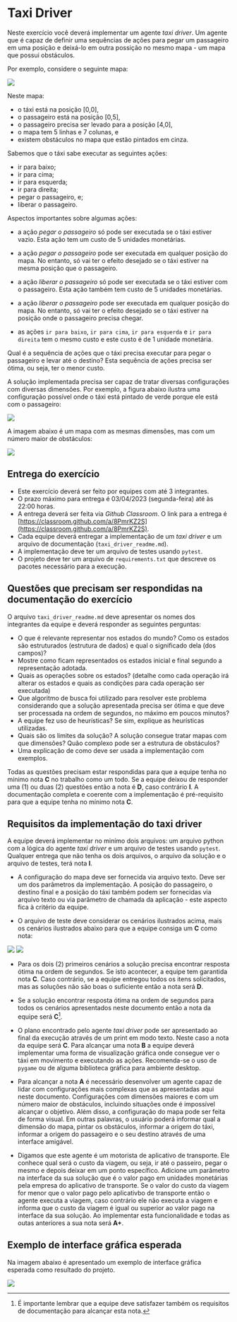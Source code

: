 # Taxi Driver

Neste exercício você deverá implementar um agente *taxi driver*. Um agente que é capaz de definir uma sequências de ações para pegar um passageiro em uma posição e deixá-lo em outra possição no mesmo mapa - um mapa que possui obstáculos. 

Por exemplo, considere o seguinte mapa: 

<img src="img/mapa_01.png">

Neste mapa: 

* o táxi está na posição [0,0], 
* o passageiro está na posição [0,5],
* o passageiro precisa ser levado para a posição [4,0], 
* o mapa tem 5 linhas e 7 colunas, e
* existem obstáculos no mapa que estão pintados em cinza.

Sabemos que o táxi sabe executar as seguintes ações: 

* ir para baixo;
* ir para cima;
* ir para esquerda;
* ir para direita; 
* pegar o passageiro, e;
* liberar o passageiro. 

Aspectos importantes sobre algumas ações: 

* a ação *pegar o passageiro* só pode ser executada se o táxi estiver vazio. Esta ação tem um custo de 5 unidades monetárias.

* a ação *pegar o passageiro* pode ser executada em qualquer posição do mapa. No entanto, só vai ter o efeito desejado se o táxi estiver na mesma posição que o passageiro. 

* a ação *liberar o passageiro* só pode ser executada se o táxi estiver com o passageiro. Esta ação também tem custo de 5 unidades monetárias. 

* a ação *liberar o passageiro* pode ser executada em qualquer posição do mapa. No entanto, só vai ter o efeito desejado se o táxi estiver na posição onde o passageiro precisa chegar.

* as ações `ir para baixo`,  `ir para cima`, `ir para esquerda` e `ir para direita` tem o mesmo custo e este custo é de 1 unidade monetária. 

Qual é a sequência de ações que o táxi precisa executar para pegar o passageiro e levar até o destino? Esta sequência de ações precisa ser ótima, ou seja, ter o menor custo. 

A solução implementada precisa ser capaz de tratar diversas configurações com diversas dimensões. Por exemplo, a figura abaixo ilustra uma configuração possível onde o táxi está pintado de verde porque ele está com o passageiro:

<img src="img/mapa_02.png"> 

A imagem abaixo é um mapa com as mesmas dimensões, mas com um número maior de obstáculos: 

<img src="img/mapa_03.png">

## Entrega do exercício

* Este exercício deverá ser feito por equipes com até 3 integrantes.
* O prazo máximo para entrega é 03/04/2023 (segunda-feira) até às 22:00 horas.
* A entrega deverá ser feita via *Github Classroom*. O link para a entrega é [https://classroom.github.com/a/8PmrKZ2S](https://classroom.github.com/a/8PmrKZ2S).
* Cada equipe deverá entregar a implementação de um *taxi driver* e um arquivo de documentação (`taxi_driver_readme.md`).
* A implementação deve ter um arquivo de testes usando `pytest`.
* O projeto deve ter um arquivo de `requirements.txt` que descreve os pacotes necessário para a execução. 

## Questões que precisam ser respondidas na documentação do exercício

O arquivo `taxi_driver_readme.md` deve apresentar os nomes dos integrantes da equipe e deverá responder as seguintes perguntas: 

* O que é relevante representar nos estados do mundo? Como os
    estados são estruturados (estrutura de dados) e qual o significado
    dela (dos campos)?
* Mostre como ficam representados os estados inicial e final
    segundo a representação adotada.
* Quais as operações sobre os estados?
    (detalhe como cada operação irá alterar os estados e quais as
    condições para cada operação ser executada)
* Que algoritmo de busca foi utilizado para resolver este problema considerando que a solução apresentada precisa ser ótima e que deve ser processada na ordem de segundos, no máximo em poucos minutos?
* A equipe fez uso de heurísticas? Se sim, explique as heurísticas utilizadas.
* Quais são os limites da solução? A solução consegue tratar mapas com que dimensões? Quão complexo pode ser a estrutura de obstáculos? 
* Uma explicação de como deve ser usada a implementação com exemplos. 

Todas as questões precisam estar respondidas para que a equipe tenha no mínimo nota **C** no trabalho como um todo. Se a equipe deixou de responder uma (1) ou duas (2) questões então a nota é **D**, caso contrário **I**. A documentação completa e coerente com a impĺementação é pré-requisito para que a equipe tenha no mínimo nota **C**.   

## Requisitos da implementação do taxi driver

A equipe deverá implementar no minímo dois arquivos: um arquivo python com a lógica do agente *taxi driver* e um arquivo de testes usando `pytest`. Qualquer entrega que não tenha os dois arquivos, o arquivo da solução e o arquivo de testes, terá nota **I**. 

* A configuração do mapa deve ser fornecida via arquivo texto. Deve ser um dos parâmetros da implementação. A posição do passageiro, o destino final e a posição do táxi também podem ser fornecidas via arquivo texto ou via parâmetro de chamada da aplicação - este aspecto fica à critério da equipe. 

* O arquivo de teste deve considerar os cenários ilustrados acima, mais os cenários ilustrados abaixo para que a equipe consiga um **C** como nota: 

<img src="img/mapa_04.png">

<img src="img/mapa_05.png">

* Para os dois (2) primeiros cenários a solução precisa encontrar resposta ótima na ordem de segundos. Se isto acontecer, a equipe tem garantida nota **C**. Caso contrário, se a equipe entregou todos os itens solicitados, mas as soluções não são boas o suficiente então a nota será **D**.

* Se a solução encontrar resposta ótima na ordem de segundos para todos os cenários apresentados neste documento então a nota da equipe será **C**[^1].

* O plano encontrado pelo agente *taxi driver* pode ser apresentado ao final da execução através de um print em modo texto. Neste caso a nota da equipe será **C**. Para alcançar uma nota **B** a equipe deverá implementar uma forma de visualização gráfica onde consegue ver o táxi em movimento e executando as ações. Recomenda-se o uso de `pygame` ou de alguma biblioteca gráfica para ambiente desktop.  

* Para alcançar a nota **A** é necessário desenvolver um agente capaz de lidar com configurações mais complexas que as apresentadas aqui neste documento. Configurações com dimensões maiores e com um número maior de obstáculos, incluindo situações onde é impossível alcançar o objetivo. Além disso, a configuração do mapa pode ser feita de forma visual. Em outras palavras, o usuário poderá informar qual a dimensão do mapa, pintar os obstáculos, informar a origem do táxi, informar a origem do passageiro e o seu destino através de uma interface amigável.   

* Digamos que este agente é um motorista de aplicativo de transporte. Ele conhece qual será o custo da viagem, ou seja, ir até o passeiro, pegar o mesmo e depois deixar em um ponto específico. Adicione um parâmetro na interface da sua solução que é o valor pago em unidades monetárias pela empresa do aplicativo de transporte. Se o valor do custo da viagem for menor que o valor pago pelo aplicativbo de transporte então o agente executa a viagem, caso contrário ele não executa a viagem e informa que o custo da viagem é igual ou superior ao valor pago na interface da sua solução. Ao implementar esta funcionalidade e todas as outas anteriores a sua nota será **A+**.  

[^1]: É importante lembrar que a equipe deve satisfazer também os requisitos de documentação para alcançar esta nota.

## Exemplo de interface gráfica esperada

Na imagem abaixo é apresentado um exemplo de interface gráfica esperada como resultado do projeto. 

<img src="img/taxi_driver_ai_v2.gif">




